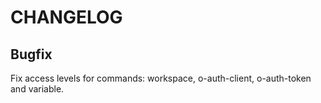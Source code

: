 # CHANGELOG

## Bugfix

Fix access levels for commands: workspace, o-auth-client, o-auth-token and variable.
